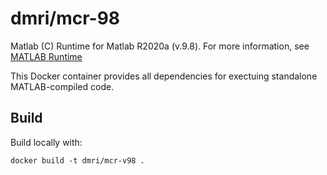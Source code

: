 # dmri/mcr-98

Matlab (C) Runtime for Matlab R2020a (v.9.8).
For more information, see [MATLAB Runtime](https://www.mathworks.com/products/compiler/matlab-runtime.html)

This Docker container provides all dependencies for exectuing standalone
MATLAB-compiled code.

## Build
Build locally with:

```
docker build -t dmri/mcr-v98 .
```
